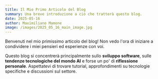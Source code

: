 ```yaml
---
title: Il Mio Primo Articolo del Blog
summary: Una breve introduzione a ciò che tratterà questo blog.
date: 2025-05-16
author: Maximiliano Mamone
image: /images/2025_05_16_main_image.jpg
---
```


Benvenuti nel mio primissimo articolo del blog! 
Non vedo l'ora di iniziare a condividere i miei pensieri ed esperienze con voi.

Questo blog si concentrerà principalmente sullo **sviluppo software**, sulle **tendenze tecnologiche del mondo AI** e forse un po' di **riflessione personale**. Aspettatevi di trovare tutorial, approfondimenti su tecnologie specifiche e discussioni sul settore.